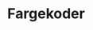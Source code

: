 ---
title: Fargekoder
level: 4
external: https://espenec.files.wordpress.com/2015/09/lego-mindstorms-del-4-2.pdf
---